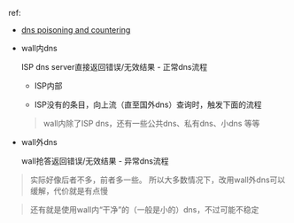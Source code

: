 
ref:

* [dns poisoning and countering](https://www.yichya.dev/dns-poisoning-and-countering/)


* wall内dns

  ISP dns server直接返回错误/无效结果 - 正常dns流程

  * ISP内部

  * ISP没有的条目，向上流（直至国外dns）查询时，触发下面的流程

  > wall内除了ISP dns，还有一些公共dns、私有dns、小dns 等等

* wall外dns

  wall抢答返回错误/无效结果 - 异常dns流程

> 实际好像后者不多，前者多一些。 所以大多数情况下，改用wall外dns可以缓解，代价就是有点慢

> 还有就是使用wall内“干净”的（一般是小的）dns，不过可能不稳定

